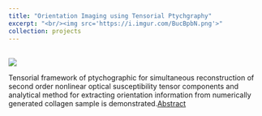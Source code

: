```yaml
---
title: "Orientation Imaging using Tensorial Ptychgraphy"
excerpt: "<br/><img src='https://i.imgur.com/BucBpbN.png'>"
collection: projects
---
```


<br/><img src='https://i.imgur.com/BucBpbN.png'>

Tensorial framework of ptychographic for simultaneous reconstruction of second order nonlinear optical susceptibility tensor components and analytical method for extracting orientation information from numerically generated collagen sample is demonstrated.[Abstract](https://doi.org/10.1364/COSI.2022.CTh3C.5)
